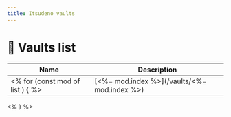 ```yaml
---
title: Itsudeno vaults
---
```


# 🍢 Vaults list

| Name | Description |
| ---- | ----------- |
<% for (const mod of list ) { %>| [<%= mod.index %>](/vaults/<%= mod.index %>) | *<%= mod.about %>* |
<% } %>